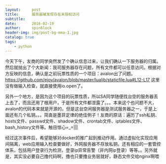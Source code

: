 ```yaml
---
layout:     post
title:      服务器被发现存在未授权访问
subtitle:   
date:       2016-02-19
author:     spin6lock
header-img: img/post-bg-mma-1.jpg
catalog: true
tags:
    - python
---
```

今天下午，友商的同学突然发了个确认信息过来，让我们确认一下服务器的归属。然后就抛出了个大新闻：我司服务器存在问题，所有文件都可以任意访问。根据对方反映的信息，确认是之前玩票性质的一个项目：avalon出了问题。https://github.com/ejoy/avalon/blob/master/lualib/staticfile.lua#L12-L17 这里没有做输入检查，就直接使用io.open了。

另外一个地方，是因为这个项目的玩票性质，所以SA同学随便找台空的服务器丢上去了，而且还用了根用户，于是所有文件都泄露了。。。本来这个也问题不大，avalon的代码本来就是开源的，但是这台空闲服务器是测试服务器之一，于是上面还有几个私钥。。。简直是墨菲定律的绝佳例子！友商的原话：遍历了ssh私钥、hosts文件、passwd文件、shadow文件、crontab文件、iptables文件、bash_history文件等。触目惊心=_=|||

经过这次事件后，希望能够对docker的推广起到推动作用。通过虚拟化实现应用间隔离，web应用输入检查要做好，外网服务器不存放私钥。还有相应的一套管控体系，包括用户登录行为检测，登录ip异常告警（非内网ip登录）等等。。另外就是，其实没必要自己撸代码啊，撸也只要撸业务层就好，静态文件交给nginx啊喂
